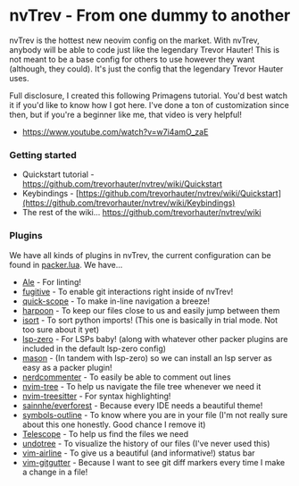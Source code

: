 # nvTrev - From one dummy to another

nvTrev is the hottest new neovim config on the market. With nvTrev, anybody will be able to code just like the legendary Trevor Hauter! This is not meant to be a base config for others to use however they want (although, they could). It's just the config that the legendary Trevor Hauter uses.

Full disclosure, I created this following Primagens tutorial. You'd best watch it if you'd like to know how I got here. I've done a ton of customization since then, but if you're a beginner like me, that video is very helpful! 
  - https://www.youtube.com/watch?v=w7i4amO_zaE

### Getting started
- Quickstart tutorial - https://github.com/trevorhauter/nvtrev/wiki/Quickstart
- Keybindings - [https://github.com/trevorhauter/nvtrev/wiki/Quickstart](https://github.com/trevorhauter/nvtrev/wiki/Keybindings)
- The rest of the wiki... https://github.com/trevorhauter/nvtrev/wiki
 
### Plugins
We have all kinds of plugins in nvTrev, the current configuration can be found in [packer.lua](https://github.com/trevorhauter/nvtrev/blob/main/lua/trev_is_cool/packer.lua). We have...

- [Ale](https://github.com/dense-analysis/ale) - For linting!
- [fugitive](https://github.com/tpope/vim-fugitive) - To enable git interactions right inside of nvTrev!
- [quick-scope](https://github.com/unblevable/quick-scope) - To make in-line navigation a breeze!
- [harpoon](https://github.com/ThePrimeagen/harpoon) - To keep our files close to us and easily jump between them
- [isort](https://github.com/stsewd/isort.nvim) - To sort python imports! (This one is basically in trial mode. Not too sure about it yet)
- [lsp-zero](https://github.com/VonHeikemen/lsp-zero.nvim) - For LSPs baby! (along with whatever other packer plugins are included in the default lsp-zero config)
- [mason](https://github.com/williamboman/mason.nvim) - (In tandem with lsp-zero) so we can install an lsp server as easy as a packer plugin!
- [nerdcommenter](https://github.com/preservim/nerdcommenter) - To easily be able to comment out lines
- [nvim-tree](https://github.com/nvim-tree/nvim-tree.lua) - To help us navigate the file tree whenever we need it
- [nvim-treesitter](https://github.com/nvim-treesitter/nvim-treesitter) - For syntax highlighting!
- [sainnhe/everforest](https://github.com/sainnhe/everforest) - Because every IDE needs a beautiful theme!
- [symbols-outline](https://github.com/simrat39/symbols-outline.nvim) - To know where you are in your file (I'm not really sure about this one honestly. Good chance I remove it)
- [Telescope](https://github.com/nvim-telescope/telescope.nvim) - To help us find the files we need
- [undotree](https://github.com/mbbill/undotree) - To visualize the history of our files (I've never used this)
- [vim-airline](https://github.com/vim-airline/vim-airline) - To give us a beautiful (and informative!) status bar
- [vim-gitgutter](https://github.com/airblade/vim-gitgutter) - Because I want to see git diff markers every time I make a change in a file! 
